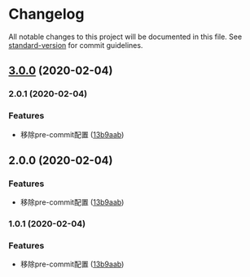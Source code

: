 # Changelog

All notable changes to this project will be documented in this file. See [standard-version](https://github.com/conventional-changelog/standard-version) for commit guidelines.

## [3.0.0](https://github.com/chenliang123/learngit/compare/zh_v2.0.1...zh_v3.0.0) (2020-02-04)

### 2.0.1 (2020-02-04)


### Features

* 移除pre-commit配置 ([13b9aab](https://github.com/chenliang123/learngit/commit/13b9aab818a6682ab54fff2c4cdaf1094b09f549))

## 2.0.0 (2020-02-04)


### Features

* 移除pre-commit配置 ([13b9aab](https://github.com/chenliang123/learngit/commit/13b9aab818a6682ab54fff2c4cdaf1094b09f549))

### 1.0.1 (2020-02-04)


### Features

* 移除pre-commit配置 ([13b9aab](https://github.com/chenliang123/learngit/commit/13b9aab818a6682ab54fff2c4cdaf1094b09f549))
